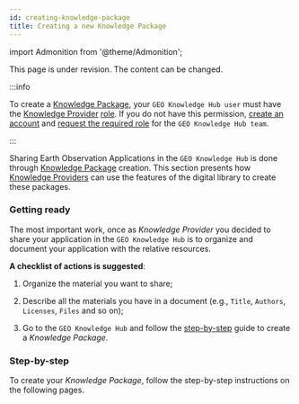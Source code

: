 ```yaml
---
id: creating-knowledge-package
title: Creating a new Knowledge Package
---
```


import Admonition from '@theme/Admonition';

<Admonition type="caution" icon="🚧" title="Page under revision">
    <p>This page is under revision. The content can be changed.</p>
</Admonition>

:::info

To create a [Knowledge Package](../../../concepts/sharing-units/knowledge-packages.md), your `GEO Knowledge Hub user` must have the [Knowledge Provider](../../../concepts/user-roles.md#knowledge-provider) [role](../../../concepts/user-roles.md). If you do not have this permission, [create an account](../../knowledge-user/creating-account/creating-account.md) and [request the required role](../../../concepts/user-roles.md#knowledge-provider) for the `GEO Knowledge Hub team`.

:::

Sharing Earth Observation Applications in the `GEO Knowledge Hub` is done through [Knowledge Package](../../../concepts/sharing-units/knowledge-packages.md) creation. This section presents how [Knowledge Providers](../../../concepts/user-roles.md#knowledge-provider) can use the features of the digital library to create these packages.

### Getting ready

The most important work, once as *Knowledge Provider* you decided to share your application in the `GEO Knowledge Hub` is to organize and document your application with the relative resources.

**A checklist of actions is suggested**:

1. Organize the material you want to share;

2. Describe all the materials you have in a document (e.g., `Title`, `Authors`, `Licenses`, `Files` and so on);

3. Go to the `GEO Knowledge Hub` and follow the [step-by-step](#step-by-step) guide to create a *Knowledge Package*.

### Step-by-step

To create your *Knowledge Package*, follow the step-by-step instructions on the following pages.
